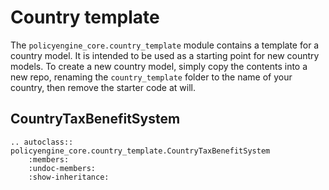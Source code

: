 # Country template

The `policyengine_core.country_template` module contains a template for a country model. It is intended to be used as a starting point for new country models. To create a new country model, simply copy the contents into a new repo, renaming the `country_template` folder to the name of your country, then remove the starter code at will.

## CountryTaxBenefitSystem
```{eval-rst}
.. autoclass:: policyengine_core.country_template.CountryTaxBenefitSystem
    :members:
    :undoc-members:
    :show-inheritance:
```